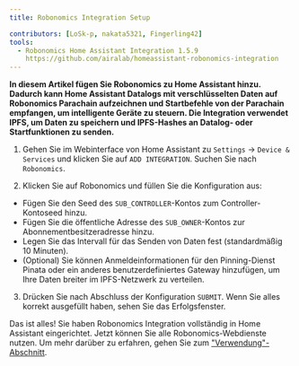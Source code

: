 ```yaml
---
title: Robonomics Integration Setup

contributors: [LoSk-p, nakata5321, Fingerling42]
tools:
  - Robonomics Home Assistant Integration 1.5.9
    https://github.com/airalab/homeassistant-robonomics-integration
---
```


**In diesem Artikel fügen Sie Robonomics zu Home Assistant hinzu. Dadurch kann Home Assistant Datalogs mit verschlüsselten Daten auf Robonomics Parachain aufzeichnen und Startbefehle von der Parachain empfangen, um intelligente Geräte zu steuern. Die Integration verwendet IPFS, um Daten zu speichern und IPFS-Hashes an Datalog- oder Startfunktionen zu senden.**

<robo-wiki-video autoplay loop controls :videos="[{src: 'QmQp66J943zbF6iFdkKQpBikSbm9jV9La25bivKd7cz6fD', type:'mp4'}]" />

1. Gehen Sie im Webinterface von Home Assistant zu `Settings` -> `Device & Services` und klicken Sie auf `ADD INTEGRATION`. Suchen Sie nach `Robonomics`.

2. Klicken Sie auf Robonomics und füllen Sie die Konfiguration aus: 

- Fügen Sie den Seed des `SUB_CONTROLLER`-Kontos zum Controller-Kontoseed hinzu.
- Fügen Sie die öffentliche Adresse des `SUB_OWNER`-Kontos zur Abonnementbesitzeradresse hinzu.
- Legen Sie das Intervall für das Senden von Daten fest (standardmäßig 10 Minuten).
- (Optional) Sie können Anmeldeinformationen für den Pinning-Dienst Pinata oder ein anderes benutzerdefiniertes Gateway hinzufügen, um Ihre Daten breiter im IPFS-Netzwerk zu verteilen.

3. Drücken Sie nach Abschluss der Konfiguration `SUBMIT`. Wenn Sie alles korrekt ausgefüllt haben, sehen Sie das Erfolgsfenster.

Das ist alles! Sie haben Robonomics Integration vollständig in Home Assistant eingerichtet. Jetzt können Sie alle Robonomics-Webdienste nutzen. Um mehr darüber zu erfahren, gehen Sie zum ["Verwendung"-Abschnitt](/docs/global-administration). 
